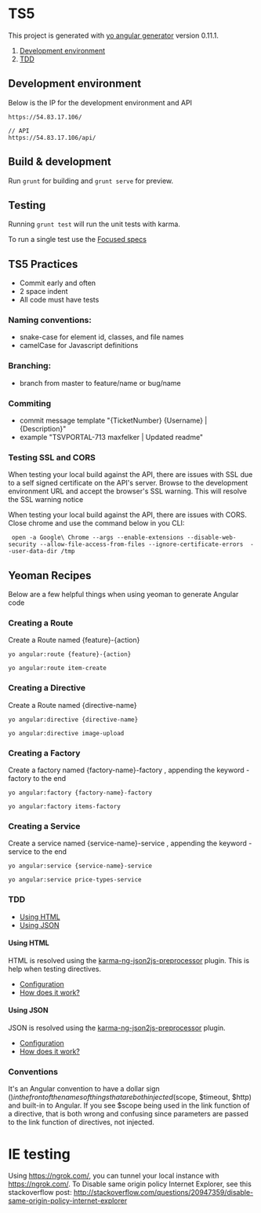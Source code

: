# TS5

This project is generated with [yo angular generator](https://github.com/yeoman/generator-angular)
version 0.11.1.

1.  [Development environment](section1)
2.  [TDD](section2) 

## Development environment
Below is the IP for the development environment and API

    https://54.83.17.106/

    // API
    https://54.83.17.106/api/

## Build & development

Run `grunt` for building and `grunt serve` for preview.

## Testing

Running `grunt test` will run the unit tests with karma.

To run a single test use the [Focused specs](http://jasmine.github.io/2.4/focused_specs.html)

## TS5 Practices

- Commit early and often
- 2 space indent
- All code must have tests

### Naming conventions:

 - snake-case for element id, classes, and file names
 - camelCase for Javascript definitions

### Branching:

 - branch from master to feature/name or bug/name

### Commiting

 - commit message template "{TicketNumber} {Username} | {Description}"
 - example "TSVPORTAL-713 maxfelker | Updated readme"

### Testing SSL and CORS
When testing your local build against the API, there are issues with SSL due to a self signed certificate on the API's server. Browse to the development environment URL and accept the browser's SSL warning. This will resolve the SSL warning notice

When testing your local build against the API, there are issues with CORS. Close chrome and use the command below in you CLI:

     open -a Google\ Chrome --args --enable-extensions --disable-web-security --allow-file-access-from-files --ignore-certificate-errors  --user-data-dir /tmp

## Yeoman Recipes
Below are a few helpful things when using yeoman to generate Angular code

### Creating a Route
Create a Route named {feature}-{action}

    yo angular:route {feature}-{action}

    yo angular:route item-create

### Creating a Directive
Create a Route named {directive-name}

    yo angular:directive {directive-name}

    yo angular:directive image-upload

### Creating a Factory
Create a factory named {factory-name}-factory , appending the keyword -factory to the end

    yo angular:factory {factory-name}-factory

    yo angular:factory items-factory

### Creating a Service
Create a service named {service-name}-service , appending the keyword -service to the end

    yo angular:service {service-name}-service

    yo angular:service price-types-service

### <a name="section2"></a>TDD
*   [Using HTML](html2js)
*   [Using JSON](json2js)

#### <a name="html2js"></a>Using HTML
HTML is resolved using the [karma-ng-json2js-preprocessor](https://www.npmjs.com/package/karma-ng-html2js-preprocessor) 
plugin. This is help when testing directives.

*   [Configuration](https://www.npmjs.com/package/karma-ng-html2js-preprocessor#configuration)
*   [How does it work?](https://www.npmjs.com/package/karma-ng-html2js-preprocessor#how-does-it-work)

#### <a name="json2js"></a>Using JSON
JSON is resolved using the [karma-ng-json2js-preprocessor](https://www.npmjs.com/package/karma-ng-json2js-preprocessor) 
plugin.

*   [Configuration](https://www.npmjs.com/package/karma-ng-json2js-preprocessor#configuration)
*   [How does it work?](https://www.npmjs.com/package/karma-ng-json2js-preprocessor#how-does-it-work)

### Conventions
It's an Angular convention to have a dollar sign ($) in the front of the names of things that are both injected ($scope, $timeout, $http) and built-in to Angular. If you see $scope being used in the link function of a directive, that is both wrong and confusing since parameters are passed to the link function of directives, not injected.

# IE testing
Using https://ngrok.com/, you can tunnel your local instance with https://ngrok.com/. To Disable same origin policy Internet Explorer, see this stackoverflow post: http://stackoverflow.com/questions/20947359/disable-same-origin-policy-internet-explorer 
